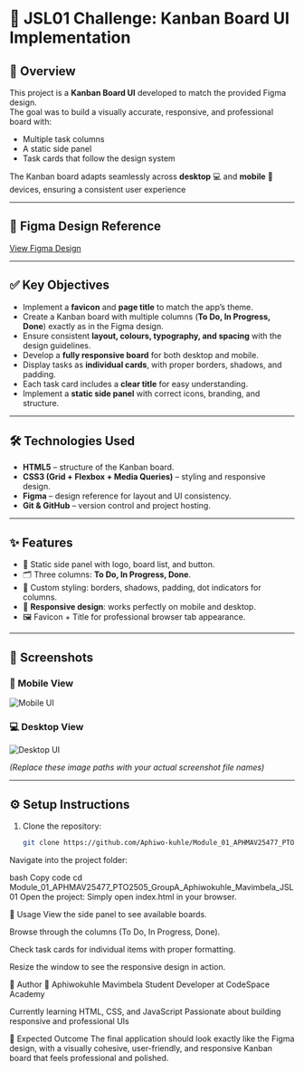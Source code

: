 # 📌 JSL01 Challenge: Kanban Board UI Implementation  

## 🎯 Overview  
This project is a **Kanban Board UI** developed to match the provided Figma design.  
The goal was to build a visually accurate, responsive, and professional board with:  
- Multiple task columns  
- A static side panel  
- Task cards that follow the design system  

The Kanban board adapts seamlessly across **desktop** 💻 and **mobile** 📱 devices, ensuring a consistent user experience

---

## 🔗 Figma Design Reference  
[View Figma Design](#) <!-- Replace # with the actual Figma link if you have one -->

---

## ✅ Key Objectives  
- Implement a **favicon** and **page title** to match the app’s theme.  
- Create a Kanban board with multiple columns (**To Do, In Progress, Done**) exactly as in the Figma design.  
- Ensure consistent **layout, colours, typography, and spacing** with the design guidelines.  
- Develop a **fully responsive board** for both desktop and mobile.  
- Display tasks as **individual cards**, with proper borders, shadows, and padding.  
- Each task card includes a **clear title** for easy understanding.  
- Implement a **static side panel** with correct icons, branding, and structure.  

---

## 🛠️ Technologies Used  
- **HTML5** – structure of the Kanban board.  
- **CSS3 (Grid + Flexbox + Media Queries)** – styling and responsive design.  
- **Figma** – design reference for layout and UI consistency.  
- **Git & GitHub** – version control and project hosting.  

---

## ✨ Features  
- 📌 Static side panel with logo, board list, and button.  
- 🗂️ Three columns: **To Do, In Progress, Done**.  
- 🎨 Custom styling: borders, shadows, padding, dot indicators for columns.  
- 📱 **Responsive design**: works perfectly on mobile and desktop.  
- 🖼️ Favicon + Title for professional browser tab appearance.  

---

## 📸 Screenshots  

### 📱 Mobile View  
![Mobile UI](./explainer-images/JSL01_Mobile.png) 

### 💻 Desktop View  
![Desktop UI](./explainer-images/JSL01-Desktop.png) 

*(Replace these image paths with your actual screenshot file names)*  

---

## ⚙️ Setup Instructions  

1. Clone the repository:  
   ```bash
   git clone https://github.com/Aphiwo-kuhle/Module_01_APHMAV25477_PTO2505_GroupA_Aphiwokuhle_Mavimbela_JSL01.git
Navigate into the project folder:

bash
Copy code
cd Module_01_APHMAV25477_PTO2505_GroupA_Aphiwokuhle_Mavimbela_JSL01
Open the project:
Simply open index.html in your browser.

🚀 Usage
View the side panel to see available boards.

Browse through the columns (To Do, In Progress, Done).

Check task cards for individual items with proper formatting.

Resize the window to see the responsive design in action.

🤝 Author
👤 Aphiwokuhle Mavimbela
Student Developer at CodeSpace Academy

Currently learning HTML, CSS, and JavaScript
Passionate about building responsive and professional UIs

📌 Expected Outcome
The final application should look exactly like the Figma design, with a visually cohesive, user-friendly, and responsive Kanban board that feels professional and polished.
